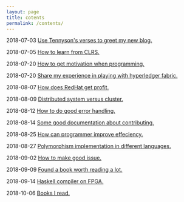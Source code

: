 ```yaml
---
layout: page
title: cotents
permalink: /contents/
---
```


2018-07-03  [Use Tennyson's verses to greet my new blog.](https://qzyse2017.github.io/daily-posts/2018/07/03/Use-Tennyson's-verses-to-greet-my-new-blog.html)
2018-07-05  [How to learn from CLRS.](https://qzyse2017.github.io/daily-posts/2018/07/05/How-to-learn-from-CLRS.html)
2018-07-20  [How to get motivation when programming.](https://qzyse2017.github.io/daily-posts/2018/07/20/How-to-get-motivation-when-programming.html)
2018-07-20  [Share my experience in playing with hyperledger fabric.](https://qzyse2017.github.io/daily-posts/2018/07/20/Share-my-experience-in-playing-with-hyperledger-fabric.html)
2018-08-07  [How does RedHat get profit.](https://qzyse2017.github.io/daily-posts/2018/08/07/How-does-RedHat-get-profit.html)
2018-08-09  [Distributed system versus cluster.](https://qzyse2017.github.io/daily-posts/2018/08/09/Distributed-system-versus-cluster.html)
2018-08-12  [How to do good error handling.](https://qzyse2017.github.io/daily-posts/2018/08/12/How-to-do-good-error-handling.html)
2018-08-14  [Some good documentation about contributing.](https://qzyse2017.github.io/daily-posts/2018/08/14/Some-good-documentation-about-contributing.html)
2018-08-25  [How can programmer improve effeciency.](https://qzyse2017.github.io/daily-posts/2018/08/25/How-can-programmer-improve-effeciency.html)
2018-08-27  [Polymorphism implementation in different languages.](https://qzyse2017.github.io/daily-posts/2018/08/27/Polymorphism-implementation-in-different-languages.html)
2018-09-02  [How to make good issue.](https://qzyse2017.github.io/daily-posts/2018/09/02/How-to-make-good-issue.html)
2018-09-09  [Found a book worth reading a lot.](https://qzyse2017.github.io/daily-posts/2018/09/09/Found-a-book-worth-reading-a-lot.html)
2018-09-14  [Haskell compiler on FPGA.](https://qzyse2017.github.io/daily-posts/2018/09/14/Haskell-compiler-on-FPGA.html)
2018-10-06  [Books I read.](https://qzyse2017.github.io/daily-posts/2018/10/06/Books-I-read.html)
